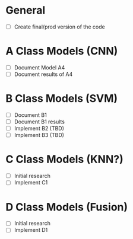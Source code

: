 # General 
- [ ] Create final/prod version of the code

# A Class Models (CNN)
- [ ] Document Model A4
- [ ] Document results of A4

# B Class Models (SVM)
- [ ] Document B1
- [ ] Document B1 results
- [ ] Implement B2 (TBD)
- [ ] Implement B3 (TBD)

# C Class Models (KNN?)
- [ ] Initial research
- [ ] Implement C1

# D Class Models (Fusion)
- [ ] Initial research
- [ ] Implement D1